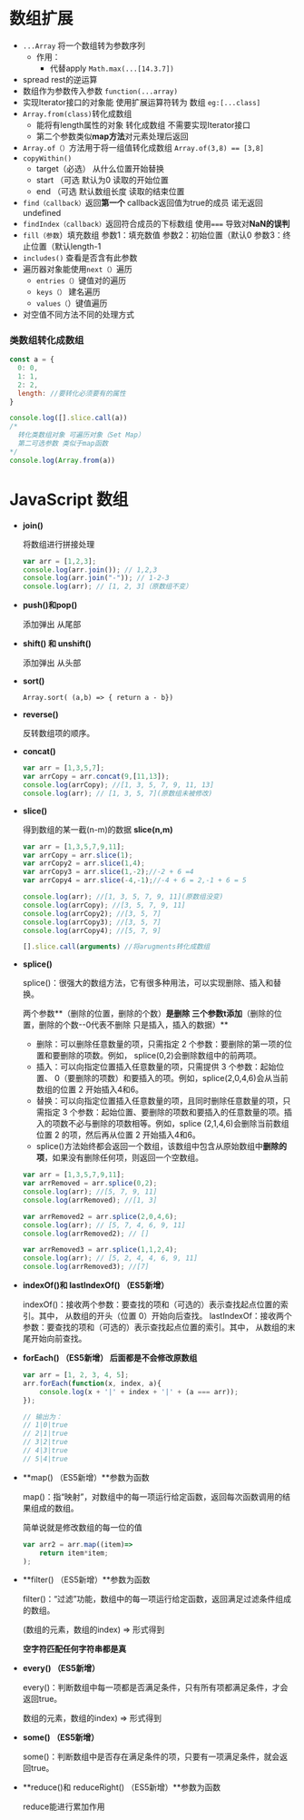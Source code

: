 # 数组扩展

- `...Array` 将一个数组转为参数序列
  - 作用：
    - 代替apply `Math.max(...[14.3.7])`
- spread rest的逆运算
- 数组作为参数传入参数 `function(...array)`
- 实现Iterator接口的对象能 使用扩展运算符转为 数组 `eg:[...class]`
- `Array.from(class)`转化成数组 
  - 能将有length属性的对象 转化成数组 不需要实现Iterator接口
  - 第二个参数类似**map方法**对元素处理后返回
- `Array.of（）`方法用于将一组值转化成数组 `Array.of(3,8) == [3,8]`
- `copyWithin()`
  - target（必选） 从什么位置开始替换 
  - start （可选 默认为0 读取的开始位置
  - end （可选 默认数组长度 读取的结束位置
- `find（callback）`返回**第一个** callback返回值为true的成员  诺无返回undefined
- `findIndex（callback）`返回符合成员的下标数组 使用`===` 导致对**NaN的误判**
- `fill（参数`）填充数组 参数1：填充数值 参数2：初始位置（默认0  参数3：终止位置（默认length-1
- `includes()` 查看是否含有此参数 
- 遍历器对象能使用`next（）`遍历
  - `entries（）`键值对的遍历
  - `keys（）` 建名遍历
  - `values（`）键值遍历
- 对空值不同方法不同的处理方式

### 类数组转化成数组

```javascript
const a = {
  0: 0,
  1: 1,
  2: 2,
  length: //要转化必须要有的属性
}

console.log([].slice.call(a))
/* 
  转化类数组对象 可遍历对象（Set Map）
  第二可选参数 类似于map函数
*/
console.log(Array.from(a))

```



# JavaScript 数组

- **join()**

  将数组进行拼接处理

  ```javascript
  var arr = [1,2,3];
  console.log(arr.join()); // 1,2,3
  console.log(arr.join("-")); // 1-2-3
  console.log(arr); // [1, 2, 3]（原数组不变）
  ```

- **push()和pop()**

  添加弹出 从尾部

- **shift() 和 unshift()**

  添加弹出 从头部

- **sort()**

  `Array.sort( (a,b) => { return a - b})`

- **reverse()**

  反转数组项的顺序。

- **concat()**

  ```javascript
  var arr = [1,3,5,7];
  var arrCopy = arr.concat(9,[11,13]);
  console.log(arrCopy); //[1, 3, 5, 7, 9, 11, 13]
  console.log(arr); // [1, 3, 5, 7](原数组未被修改)
  ```

- **slice()**

  得到数组的某一截(n-m)的数据  **slice(n,m)**

  ```javascript
  var arr = [1,3,5,7,9,11];
  var arrCopy = arr.slice(1);
  var arrCopy2 = arr.slice(1,4);
  var arrCopy3 = arr.slice(1,-2);//-2 + 6 =4
  var arrCopy4 = arr.slice(-4,-1);//-4 + 6 = 2,-1 + 6 = 5  
  
  console.log(arr); //[1, 3, 5, 7, 9, 11](原数组没变)
  console.log(arrCopy); //[3, 5, 7, 9, 11]
  console.log(arrCopy2); //[3, 5, 7]
  console.log(arrCopy3); //[3, 5, 7]
  console.log(arrCopy4); //[5, 7, 9]
  
  [].slice.call(arguments) //将arugments转化成数组
  ```

- **splice()**

  splice()：很强大的数组方法，它有很多种用法，可以实现删除、插入和替换。

  两个参数**（删除的位置，删除的个数）**是删除 三个参数t添加**（删除的位置，删除的个数--0代表不删除 只是插入，插入的数据）**

  - 删除：可以删除任意数量的项，只需指定 2 个参数：要删除的第一项的位置和要删除的项数。例如， splice(0,2)会删除数组中的前两项。
  - 插入：可以向指定位置插入任意数量的项，只需提供 3 个参数：起始位置、 0（要删除的项数）和要插入的项。例如，splice(2,0,4,6)会从当前数组的位置 2 开始插入4和6。
  - 替换：可以向指定位置插入任意数量的项，且同时删除任意数量的项，只需指定 3 个参数：起始位置、要删除的项数和要插入的任意数量的项。插入的项数不必与删除的项数相等。例如，splice (2,1,4,6)会删除当前数组位置 2 的项，然后再从位置 2 开始插入4和6。
  - splice()方法始终都会返回一个数组，该数组中包含从原始数组中**删除的项**，如果没有删除任何项，则返回一个空数组。

  ```javascript
  var arr = [1,3,5,7,9,11];
  var arrRemoved = arr.splice(0,2);
  console.log(arr); //[5, 7, 9, 11]
  console.log(arrRemoved); //[1, 3]
  
  var arrRemoved2 = arr.splice(2,0,4,6);
  console.log(arr); // [5, 7, 4, 6, 9, 11]
  console.log(arrRemoved2); // []
  
  var arrRemoved3 = arr.splice(1,1,2,4);
  console.log(arr); // [5, 2, 4, 4, 6, 9, 11]
  console.log(arrRemoved3); //[7]
  ```

- **indexOf()和 lastIndexOf() （ES5新增）**

  indexOf()：接收两个参数：要查找的项和（可选的）表示查找起点位置的索引。其中， 从数组的开头（位置 0）开始向后查找。
  lastIndexOf：接收两个参数：要查找的项和（可选的）表示查找起点位置的索引。其中， 从数组的末尾开始向前查找。

- **forEach() （ES5新增） 后面都是不会修改原数组**

  ```javascript
  var arr = [1, 2, 3, 4, 5];
  arr.forEach(function(x, index, a){
      console.log(x + '|' + index + '|' + (a === arr));
  });
  
  // 输出为：
  // 1|0|true
  // 2|1|true
  // 3|2|true
  // 4|3|true
  // 5|4|true
  ```

- **map() （ES5新增）**参数为函数

  map()：指“映射”，对数组中的每一项运行给定函数，返回每次函数调用的结果组成的数组。

  简单说就是修改数组的每一位的值

  ```javascript
  var arr2 = arr.map((item)=>
      return item*item;
  );
  ```

- **filter() （ES5新增）**参数为函数

  filter()：“过滤”功能，数组中的每一项运行给定函数，返回满足过滤条件组成的数组。

  (数组的元素，数组的index) => 形式得到

  **空字符匹配任何字符串都是真**

- **every() （ES5新增）**

  every()：判断数组中每一项都是否满足条件，只有所有项都满足条件，才会返回true。

  数组的元素，数组的index) => 形式得到

- **some() （ES5新增）**

  some()：判断数组中是否存在满足条件的项，只要有一项满足条件，就会返回true。

- **reduce()和 reduceRight() （ES5新增）**参数为函数

  reduce能进行累加作用